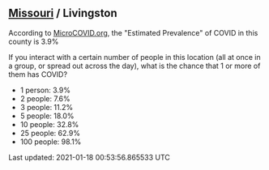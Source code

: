
## [Missouri](/united-states/missouri) / Livingston

According to [MicroCOVID.org](http://microcovid.org),
the "Estimated Prevalence" of COVID in this county is 3.9%

If you interact with a certain number of people in this location
(all at once in a group, or spread out across the day), what is the chance that
1 or more of them has COVID?

- 1 person: 3.9%
- 2 people: 7.6%
- 3 people: 11.2%
- 5 people: 18.0%
- 10 people: 32.8%
- 25 people: 62.9%
- 100 people: 98.1%

Last updated: 2021-01-18 00:53:56.865533 UTC
